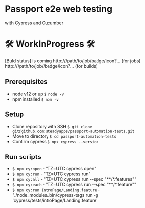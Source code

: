 # Passport e2e web testing 
with Cypress and Cucumber

# :hammer_and_wrench: WorkInProgress :hammer_and_wrench:

[Buld status] is coming
http://<jenkinsroot>/path/to/job/badge/icon?... (for jobs)
http://<jenkinsroot>/path/to/job/<buildNumber>/badge/icon?... (for builds)

## Prerequisites
- node v12 or up `$ node -v`
- npm installed `$ npm -v`

## Setup
- Clone repository with SSH `$ git clone git@github.com:steadyapps/passport-automation-tests.git`
- Move to directory `$ cd passport-automation-tests`
- Confirm cypress `$ npx cypress --version`

## Run scripts
- `$ npm cy:open` - "TZ=UTC cypress open"
- `$ npm cy:run` - "TZ=UTC cypress run"
- `$ npm cy:all` - "TZ=UTC cypress run --spec \"**/*.features\""
- `$ npm cy:each` - "TZ=UTC cypress run --spec \"**/*.feature\""
- `$ npm cy:run IntroPage/Landing.feature` - "./node_modules/.bin/cypress-tags run -g 'cypress/tests/introPage/Landing.feature'

